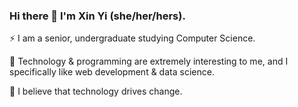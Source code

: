 ### Hi there 👋 I'm Xin Yi (she/her/hers).

⚡ I am a senior, undergraduate studying Computer Science.

🌱 Technology & programming are extremely interesting to me, and I specifically like web development & data science.

💬 I believe that technology drives change.
